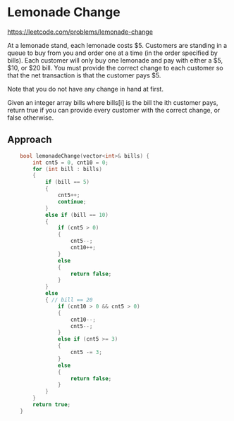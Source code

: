 # Lemonade Change

https://leetcode.com/problems/lemonade-change

At a lemonade stand, each lemonade costs $5. Customers are standing in a queue to buy from you and order one at a time (in the order specified by bills). Each customer will only buy one lemonade and pay with either a $5, $10, or $20 bill. You must provide the correct change to each customer so that the net transaction is that the customer pays $5.

Note that you do not have any change in hand at first.

Given an integer array bills where bills[i] is the bill the ith customer pays, return true if you can provide every customer with the correct change, or false otherwise.


## Approach 

``` C++
    bool lemonadeChange(vector<int>& bills) {
        int cnt5 = 0, cnt10 = 0;
        for (int bill : bills)
        {
            if (bill == 5)
            {
                cnt5++;
                continue;
            }
            else if (bill == 10)
            {
                if (cnt5 > 0)
                {
                    cnt5--;
                    cnt10++;
                }
                else
                {
                    return false;
                }
            }
            else
            { // bill == 20
                if (cnt10 > 0 && cnt5 > 0)
                {
                    cnt10--;
                    cnt5--;
                }
                else if (cnt5 >= 3)
                {
                    cnt5 -= 3;
                }
                else 
                {
                    return false;
                }
            }
        }
        return true;
    }
```